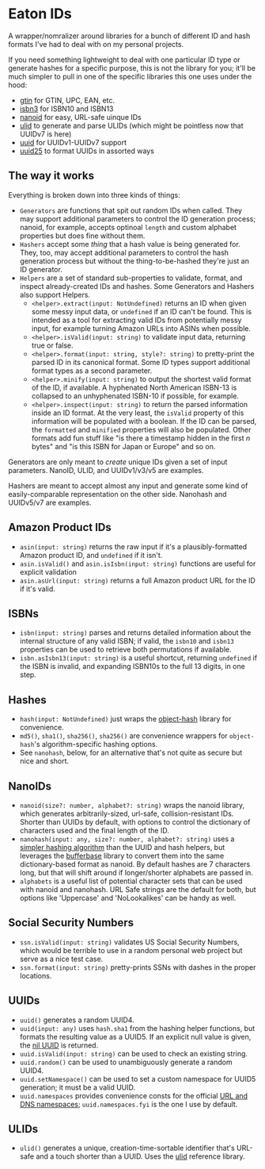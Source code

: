 # Eaton IDs

A wrapper/nomralizer around libraries for a bunch of different ID and hash formats I've had to deal with on my personal projects.

If you need something lightweight to deal with one particular ID type or generate hashes for a specific purpose, this is not the library for you; it'll be much simpler to pull in one of the specific libraries this one uses under the hood:

- [gtin](https://github.com/xbpf/gtin) for GTIN, UPC, EAN, etc.
- [isbn3](https://github.com/inventaire/isbn3) for ISBN10 and ISBN13
- [nanoid](https://github.com/ai/nanoid) for easy, URL-safe uinque IDs
- [ulid](https://github.com/ulid/javascript) to generate and parse ULIDs (which might be pointless now that UUIDv7 is here)
- [uuid](https://github.com/uuidjs/uuid) for UUIDv1-UUIDv7 support
- [uuid25](https://github.com/uuid25/javascript) to format UUIDs in assorted ways

## The way it works

Everything is broken down into three kinds of things:

- `Generators` are functions that spit out random IDs when called. They may support additional parameters to control the ID generation process; nanoid, for example, accepts optinoal `length` and custom alphabet properties but does fine without them.
- `Hashers` accept some *thing* that a hash value is being generated for. They, too, may accept additional parameters to control the hash generation process but without the thing-to-be-hashed they're just an ID generator.
- `Helpers` are a set of standard sub-properties to validate, format, and inspect already-created IDs and hashes. Some Generators and Hashers also support Helpers.
  - `<helper>.extract(input: NotUndefined)` returns an ID when given some messy input data, or `undefined` if an ID can't be found. This is intended as a tool for extracting valid IDs from potentially messy input, for example turning Amazon URLs into ASINs when possible.
  - `<helper>.isValid(input: string)` to validate input data, returning true or false.
  - `<helper>.format(input: string, style?: string)` to pretty-print the parsed ID in its canonical format. Some ID types support additional format types as a second parameter.
  - `<helper>.minify(input: string)` to output the shortest valid format of the ID, if available. A hyphenated North American ISBN-13 is collapsed to an unhyphenated ISBN-10 if possible, for example.
  - `<helper>.inspect(input: string)` to return the parsed information inside an ID format. At the very least, the `isValid` property of this information will be populated with a boolean. If the ID can be parsed, the `formatted` and `minified` properties will also be populated. Other formats add fun stuff like "is there a timestamp hidden in the first *n* bytes" and "is this ISBN for Japan or Europe" and so on.

Generators are only meant to *create* unique IDs given a set of input parameters. NanoID, ULID, and UUIDv1/v3/v5 are examples.

Hashers are meant to accept almost any input and generate some kind of easily-comparable representation on the other side. Nanohash and UUIDv5/v7 are examples.

## Amazon Product IDs

- `asin(input: string)` returns the raw input if it's a plausibly-formatted Amazon product ID, and `undefined` if it isn't.
- `asin.isValid()` and `asin.isIsbn(input: string)` functions are useful for explicit validation
- `asin.asUrl(input: string)` returns a full Amazon product URL for the ID if it's valid.

## ISBNs

- `isbn(input: string)` parses and returns detailed information about the internal structure of any valid ISBN; if valid, the `isbn10` and `isbn13` properties can be used to retrieve both permutations if available.
- `isbn.asIsbn13(input: string)` is a useful shortcut, returning `undefined` if the ISBN is invalid, and expanding ISBN10s to the full 13 digits, in one step.

## Hashes

- `hash(input: NotUndefined)` just wraps the [object-hash](https://github.com/puleos/object-hash) library for convenience.
- `md5()`, `sha1()`, `sha256()`, `sha256()` are convenience wrappers for `object-hash`'s algorithm-specific hashing options.
- See `nanohash`, below, for an alternative that's not quite as secure but nice and short.

## NanoIDs

- `nanoid(size?: number, alphabet?: string)` wraps the nanoid library, which generates arbitrarily-sized, url-safe, collision-resistant IDs. Shorter than UUIDs by default, with options to control the dictionary of characters used and the final length of the ID.
- `nanohash(input: any, size?: number, alphabet?: string)` uses a [simpler hashing algorithm](https://github.com/planttheidea/hash-it) than the UUID and hash helpers, but leverages the [bufferbase](https://github.com/misebox/bufferbase) library to convert them into the same dictionary-based format as nanoid. By default hashes are 7 characters long, but that will shift around if longer/shorter alphabets are passed in.
- `alphabets` is a useful list of potential character sets that can be used with nanoid and nanohash. URL Safe strings are the default for both, but options like 'Uppercase' and 'NoLookalikes' can be handy as well.

## Social Security Numbers

- `ssn.isValid(input: string)` validates US Social Security Numbers, which would be terrible to use in a random personal web project but serve as a nice test case.
- `ssn.format(input: string)` pretty-prints SSNs with dashes in the proper locations.

## UUIDs

- `uuid()` generates a random UUID4.
- `uuid(input: any)` uses `hash.sha1` from the hashing helper functions, but formats the resulting value as a UUID5. If an explicit null value is given, the [nil UUID](https://datatracker.ietf.org/doc/html/rfc4122.html#section-4.1.7) is returned.
- `uuid.isValid(input: string)` can be used to check an existing string.
- `uuid.random()` can be used to unambiguously generate a random UUID4.
- `uuid.setNamespace()` can be used to set a custom namespace for UUID5 generation; it must be a valid UUID.
- `uuid.namespaces` provides convenience consts for the official [URL and DNS namespaces](https://datatracker.ietf.org/doc/html/rfc4122.html#appendix-C); `uuid.namespaces.fyi` is the one I use by default.

## ULIDs

- `ulid()` generates a unique, creation-time-sortable identifier that's URL-safe and a touch shorter than a UUID. Uses the [ulid](https://github.com/ulid/javascript) reference library.
